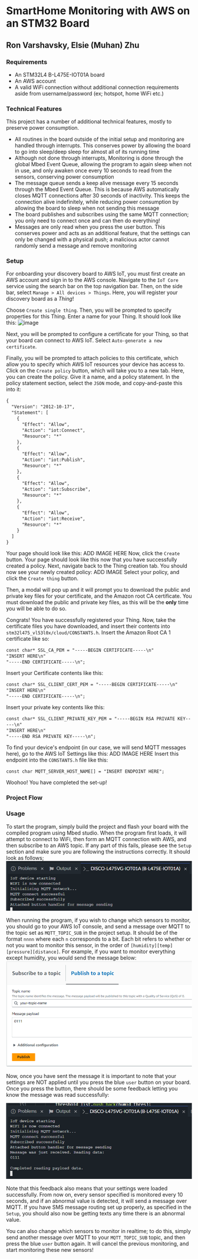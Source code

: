 # SmartHome Monitoring with AWS on an STM32 Board

## Ron Varshavsky, Elsie (Muhan) Zhu

### Requirements

- An STM32L4 B-L475E-IOT01A board
- An AWS account
- A valid WiFi connection without additional connection requirements aside from username/password (ex; hotspot, home WiFi etc.)

### Technical Features

This project has a number of additional technical features, mostly to preserve power consumption.

- All routines in the board outside of the initial setup and monitoring are handled through interrupts. This conserves power by allowing the board to go into sleep/deep sleep for almost all of its running time
- Although not done through interrupts, Monitoring is done through the global Mbed Event Queue, allowing the program to again sleep when not in use, and only awaken once every 10 seconds to read from the sensors, conserving power consumption
- The message queue sends a keep alive message every 15 seconds through the Mbed Event Queue. This is because AWS automatically closes MQTT connections after 30 seconds of inactivity. This keeps the connection alive indefinitely, while reducing power consumption by allowing the board to sleep when not sending this message
- The board publishes and subscribes using the same MQTT connection; you only need to connect once and can then do everything!
- Messages are only read when you press the user button. This conserves power and acts as an additional feature, that the settings can only be changed with a physical push; a malicious actor cannot randomly send a message and remove monitoring

### Setup
For onboarding your discovery board to AWS IoT, you must first create an AWS account and sign in to the AWS console. Navigate to the `IoT Core` service using the search bar on the top navigation bar. Then, on the side bar, select `Manage > All devices > Things`. Here, you will register your discovery board as a *Thing*!

Choose `Create single thing`. Then, you will be prompted to specify properties for this Thing. Enter a name for your Thing. It should look like this: ![image](./readme-images/...)

Next, you will be prompted to configure a certificate for your Thing, so that your board can connect to AWS IoT. Select `Auto-generate a new certificate`.

Finally, you will be prompted to attach policies to this certificate, which allow you to specify which AWS IoT resources your device has access to. Click on the `Create policy` button, which will take you to a new tab. Here, you can create the policy. Give it a name, and a policy statement. In the policy statement section, select the `JSON` mode, and copy-and-paste this into it:

```
{
  "Version": "2012-10-17",
  "Statement": [
    {
      "Effect": "Allow",
      "Action": "iot:Connect",
      "Resource": "*"
    },
    {
      "Effect": "Allow",
      "Action": "iot:Publish",
      "Resource": "*"
    },
    {
      "Effect": "Allow",
      "Action": "iot:Subscribe",
      "Resource": "*"
    },
    {
      "Effect": "Allow",
      "Action": "iot:Receive",
      "Resource": "*"
    }
  ]
}
```
Your page should look like this: 
ADD IMAGE HERE
Now, click the `Create` button. Your page should look like this now that you have successfully created a policy.
Next, navigate back to the Thing creation tab. You should now see your newly created policy: 
ADD IMAGE
Select your policy, and click the `Create thing` button. 

Then, a modal will pop up and it will prompt you to download the public and private key files for your certificate, and the Amazon root CA certificate. You must download the public and private key files, as this will be the **only** time you will be able to do so. 

Congrats! You have successfully registered your Thing. Now, take the certificate files you have downloaded, and insert their contents into `stm32l475_vl53l0x/cloud/CONSTANTS.h`. Insert the Amazon Root CA 1 certificate like so:
```
const char* SSL_CA_PEM = "-----BEGIN CERTIFICATE-----\n"
"INSERT HERE\n"
"-----END CERTIFICATE-----\n";
```
Insert your Certificate contents like this:
```
const char* SSL_CLIENT_CERT_PEM = "-----BEGIN CERTIFICATE-----\n"
"INSERT HERE\n"
"-----END CERTIFICATE-----\n";
```
Insert your private key contents like this:
```
const char* SSL_CLIENT_PRIVATE_KEY_PEM = "-----BEGIN RSA PRIVATE KEY-----\n"
"INSERT HERE\n"
"-----END RSA PRIVATE KEY-----\n";
```
To find your device's endpoint (in our case, we will send MQTT messages here), go to the AWS IoT Settings like this:
ADD IMAGE HERE
Insert this endpoint into the `CONSTANTS.h` file like this:
```
const char MQTT_SERVER_HOST_NAME[] = "INSERT ENDPOINT HERE";
```
Woohoo! You have completed the set-up!

### Project Flow

### Usage

To start the program, simply build the project and flash your board with the compiled program using Mbed studio. When the program first loads, it will attempt to connect to WiFi, then form an MQTT connection with AWS, and then subscribe to an AWS topic. If any part of this fails, please see the `Setup` section and make sure you are following the instructions correctly. It should look as follows;
![image](./readme-images/initialization.png)

When running the program, if you wish to change which sensors to monitor, you should go to your AWS IoT console, and send a message over MQTT to the topic set as `MQTT_TOPIC_SUB` in the project setup. It should be of the format `nnnn` where each `n` corresponds to a bit. Each bit refers to whether or not you want to monitor this sensor, in the order of `[humidity][temp][pressure][distance]`. For example, if you want to monitor everything except humidity, you would send the message below:
![image](./readme-images/message-payload.png)

Now, once you have sent the message it is important to note that your settings are NOT applied until you press the blue `user` button on your board. Once you press the button, there should be some feedback letting you know the message was read successfully:

![image](./readme-images/message-received.png)

Note that this feedback also means that your settings were loaded successfully. From now on, every sensor specified is monitored every 10 seconds, and if an abnormal value is detected, it will send a message over MQTT. If you have SMS message routing set up properly, as specified in the `Setup`, you should also now be getting texts any time there is an abnormal value.

You can also change which sensors to monitor in realtime; to do this, simply send another message over MQTT to your `MQTT_TOPIC_SUB` topic, and then press the blue `user` button again. It will cancel the previous monitoring, and start monitoring these new sensors!
